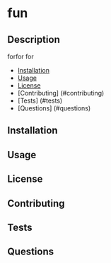 # fun
## Description
forfor for
- [Installation](#installation)
- [Usage](#usage)
- [License](#license)
- [Contributing] (#contributing)
- [Tests] (#tests)
- [Questions] (#questions)

## Installation

## Usage

## License

## Contributing

## Tests

## Questions


